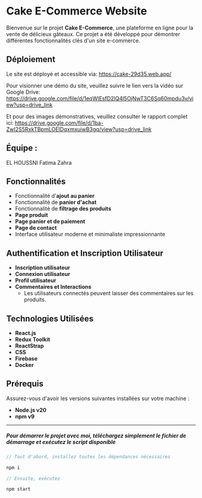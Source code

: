 # Cake E-Commerce Website

Bienvenue sur le projet **Cake E-Commerce**, une plateforme en ligne pour la vente de délicieux gâteaux. Ce projet a été développé pour démontrer différentes fonctionnalités clés d'un site e-commerce.

## Déploiement
Le site est déployé et accessible via: https://cake-29d35.web.app/

Pour visionner une démo du site, veuillez suivre le lien vers la vidéo sur Google Drive: https://drive.google.com/file/d/1eqWIEsfD2lQ4l5OjNwT3C6Sq60mpdu3v/view?usp=drive_link

Et pour des images démonstratives, veuillez consulter le rapport complet ici: https://drive.google.com/file/d/1ba-ZwI2S5RxkTBpmLOEIDqxmxuiwB3gq/view?usp=drive_link

## Équipe :
EL HOUSSNI Fatima Zahra

## Fonctionnalités
- Fonctionnalité d'**ajout au panier**
- Fonctionnalité de **panier d'achat**
- Fonctionnalité de **filtrage des produits**
- **Page produit**
- **Page panier et de paiement**
- **Page de contact**
- Interface utilisateur moderne et minimaliste impressionnante

## Authentification et Inscription Utilisateur
- **Inscription utilisateur**
- **Connexion utilisateur**
- **Profil utilisateur**
- **Commentaires et Interactions**
  - Les utilisateurs connectés peuvent laisser des commentaires sur les produits.

## Technologies Utilisées
- **React.js**
- **Redux Toolkit**
- **ReactStrap**
- **CSS**
- **Firebase**
- **Docker**

## Prérequis
Assurez-vous d'avoir les versions suivantes installées sur votre machine :
- **Node.js v20**
- **npm v9**
  
---

##### Pour démarrer le projet avec moi, téléchargez simplement le fichier de démarrage et exécutez le script disponible

```javascript
// Tout d'abord, installez toutes les dépendances nécessaires

npm i

// Ensuite, exécutez

npm start

